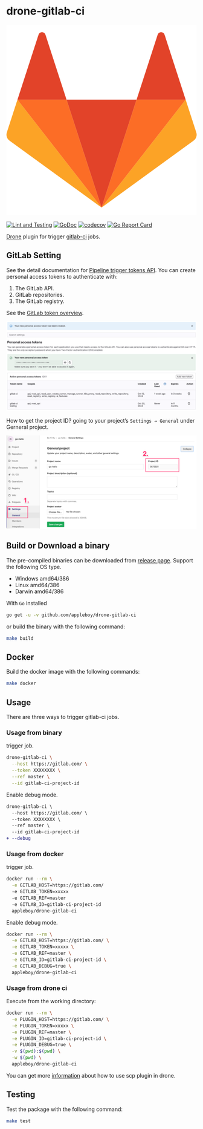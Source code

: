 # drone-gitlab-ci

![logo](./images/logo.png)

[![Lint and Testing](https://github.com/appleboy/drone-gitlab-ci/actions/workflows/lint.yml/badge.svg)](https://github.com/appleboy/drone-gitlab-ci/actions/workflows/lint.yml)
[![GoDoc](https://godoc.org/github.com/appleboy/drone-gitlab-ci?status.svg)](https://godoc.org/github.com/appleboy/drone-gitlab-ci)
[![codecov](https://codecov.io/gh/appleboy/drone-gitlab-ci/branch/master/graph/badge.svg)](https://codecov.io/gh/appleboy/drone-gitlab-ci)
[![Go Report Card](https://goreportcard.com/badge/github.com/appleboy/drone-gitlab-ci)](https://goreportcard.com/report/github.com/appleboy/drone-gitlab-ci)

[Drone](https://github.com/harness/harness) plugin for trigger [gitlab-ci](https://about.gitlab.com/solutions/continuous-integration/) jobs.

## GitLab Setting

See the detail documentation for [Pipeline trigger tokens API](https://docs.gitlab.com/ee/api/pipeline_triggers.html). You can create personal access tokens to authenticate with:

1. The GitLab API.
2. GitLab repositories.
3. The GitLab registry.

See the [GitLab token overview](https://docs.gitlab.com/ee/security/tokens/index.html#personal-access-tokens).

![token](./images/user_token.png)

How to get the project ID? going to your project’s `Settings ➔ General` under Gerneral project.

![projectID](./images/projectID.png)

## Build or Download a binary

The pre-compiled binaries can be downloaded from [release page](https://github.com/appleboy/drone-gitlab-ci/releases). Support the following OS type.

* Windows amd64/386
* Linux amd64/386
* Darwin amd64/386

With `Go` installed

```sh
go get -u -v github.com/appleboy/drone-gitlab-ci
```

or build the binary with the following command:

```sh
make build
```

## Docker

Build the docker image with the following commands:

```sh
make docker
```

## Usage

There are three ways to trigger gitlab-ci jobs.

### Usage from binary

trigger job.

```bash
drone-gitlab-ci \
  --host https://gitlab.com/ \
  --token XXXXXXXX \
  --ref master \
  --id gitlab-ci-project-id
```

Enable debug mode.

```diff
drone-gitlab-ci \
  --host https://gitlab.com/ \
  --token XXXXXXXX \
  --ref master \
  --id gitlab-ci-project-id
+ --debug
```

### Usage from docker

trigger job.

```bash
docker run --rm \
  -e GITLAB_HOST=https://gitlab.com/
  -e GITLAB_TOKEN=xxxxx
  -e GITLAB_REF=master
  -e GITLAB_ID=gitlab-ci-project-id
  appleboy/drone-gitlab-ci
```

Enable debug mode.

```bash
docker run --rm \
  -e GITLAB_HOST=https://gitlab.com/ \
  -e GITLAB_TOKEN=xxxxx \
  -e GITLAB_REF=master \
  -e GITLAB_ID=gitlab-ci-project-id \
  -e GITLAB_DEBUG=true \
  appleboy/drone-gitlab-ci
```

### Usage from drone ci

Execute from the working directory:

```sh
docker run --rm \
  -e PLUGIN_HOST=https://gitlab.com/ \
  -e PLUGIN_TOKEN=xxxxx \
  -e PLUGIN_REF=master \
  -e PLUGIN_ID=gitlab-ci-project-id \
  -e PLUGIN_DEBUG=true \
  -v $(pwd):$(pwd) \
  -w $(pwd) \
  appleboy/drone-gitlab-ci
```

You can get more [information](DOCS.md) about how to use scp plugin in drone.

## Testing

Test the package with the following command:

```sh
make test
```
